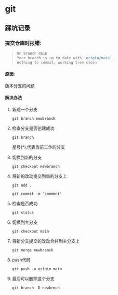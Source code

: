 # git

## 踩坑记录

### 提交仓库时报错:

> ```bash
> On branch main
> Your branch is up to date with 'origin/main'.
> nothing to commit, working tree clean
> ```
>
> 

#### 原因: 

版本分支的问题

#### 解决办法

1. 新建一个分支

    `git branch newbranch`

2. 检查分支是否创建成功

    `git branch`

    星号(*),代表当前工作的分支

3. 切换到新的分支

    `git checkout newbranch `

4. 将新的改动提交到新的分支上

    `git add .`

    `git commit -m "comment"`

5. 检查是否成功

    `git status`

6. 切换到主分支

    `git checkout main`

7. 将新分支提交的改动合并到主分支上

    `git merge newbranch`

8. push代码

    `git push -u origin main`

9. 最后可以删除这个分支

    `git branch -D newbrnch`

